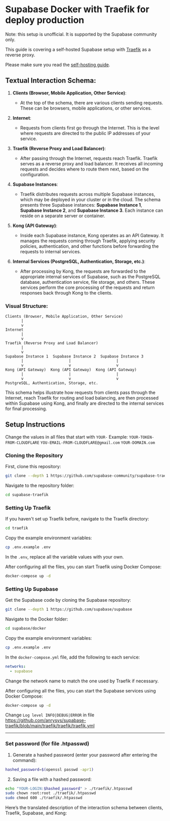 # Supabase Docker with Traefik for deploy production

Note: this setup is unofficial. It is supported by the Supabase community only.

This guide is covering a self-hosted Supabase setup with [Traefik](https://github.com/traefik/traefik) as a reverse proxy.

Please make sure you read the [self-hosting guide](https://supabase.io/docs/guides/self-hosting#running-supabase).

## Textual Interaction Schema:

1. **Clients (Browser, Mobile Application, Other Service)**:
   - At the top of the schema, there are various clients sending requests. These can be browsers, mobile applications, or other services.

2. **Internet**:
   - Requests from clients first go through the Internet. This is the level where requests are directed to the public IP addresses of your service.

3. **Traefik (Reverse Proxy and Load Balancer)**:
   - After passing through the Internet, requests reach Traefik. Traefik serves as a reverse proxy and load balancer. It receives all incoming requests and decides where to route them next, based on the configuration.

4. **Supabase Instances**:
   - Traefik distributes requests across multiple Supabase instances, which may be deployed in your cluster or in the cloud. The schema presents three Supabase instances: **Supabase Instance 1**, **Supabase Instance 2**, and **Supabase Instance 3**. Each instance can reside on a separate server or container.

5. **Kong (API Gateway)**:
   - Inside each Supabase instance, Kong operates as an API Gateway. It manages the requests coming through Traefik, applying security policies, authentication, and other functions before forwarding the requests to internal services.

6. **Internal Services (PostgreSQL, Authentication, Storage, etc.)**:
   - After processing by Kong, the requests are forwarded to the appropriate internal services of Supabase, such as the PostgreSQL database, authentication service, file storage, and others. These services perform the core processing of the requests and return responses back through Kong to the clients.

### Visual Structure:

```
Clients (Browser, Mobile Application, Other Service)
       |
       v
Internet
       |
       v
Traefik (Reverse Proxy and Load Balancer)
       |
       v
Supabase Instance 1  Supabase Instance 2  Supabase Instance 3
       |                    |                    |
       v                    v                    v
Kong (API Gateway)  Kong (API Gateway)  Kong (API Gateway)
       |                    |                    |
       v                    v                    v
PostgreSQL, Authentication, Storage, etc.
```

This schema helps illustrate how requests from clients pass through the Internet, reach Traefik for routing and load balancing, are then processed within Supabase using Kong, and finally are directed to the internal services for final processing.

## Setup Instructions

Change the values ​​in all files that start with `YOUR-`
Example:
      `YOUR-TOKEN-FROM-CLOUDFLARE`
      `YOU-EMAIL-FROM-CLOUDFLARE@gmail.com`
      `YOUR-DOMAIN.com`

### Cloning the Repository

First, clone this repository:

```bash
git clone --depth 1 https://github.com/supabase-community/supabase-traefik
```

Navigate to the repository folder:
```bash
cd supabase-traefik
```

### Setting Up Traefik

If you haven't set up Traefik before, navigate to the Traefik directory:

```bash
cd traefik
```

Copy the example environment variables:

```bash
cp .env.example .env
```

In the `.env`, replace all the variable values with your own.


After configuring all the files, you can start Traefik using Docker Compose:

```bash
docker-compose up -d
```

### Setting Up Supabase

Get the Supabase code by cloning the Supabase repository:

```bash
git clone --depth 1 https://github.com/supabase/supabase
```

Navigate to the Docker folder:

```bash
cd supabase/docker
```

Copy the example environment variables:

```bash
cp .env.example .env
```

In the `docker-compose.yml` file, add the following to each service:

```yaml
networks:
  - supabase
```

Change the network name to match the one used by Traefik if necessary.

After configuring all the files, you can start the Supabase services using Docker Compose:

```bash
docker-compose up -d
```

Change `Log level INFO|DEBUG|ERROR` in file https://github.com/anrysys/supabase-traefik/blob/main/traefik/traefik/traefik.yml

---

### Set password (for file .htpasswd)

1. Generate a hashed password (enter your password after entering the command):

```bash
hashed_password=$(openssl passwd -apr1)
```
2. Saving a file with a hashed password:

```bash
echo "YOUR-LOGIN:$hashed_password" > ./traefik/.htpasswd
sudo chown root:root ./traefik/.htpasswd
sudo chmod 600 ./traefik/.htpasswd
```
Here’s the translated description of the interaction schema between clients, Traefik, Supabase, and Kong:
